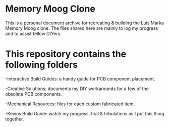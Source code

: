 # Memory Moog Clone
This is a personal document archive for recreating &amp; building the Luis Marka Memory Moog clone.
The files shared here are mainly to log my progress and to assist fellow DIYers.

# This repository contains the following folders
-Interactive Build Guides: a handy guide for PCB component placement.

-Creative Solutions: documents my DIY workarounds for a few of the obsolete PCB components.

-Mechanical Resources: files for each custom fabricated item.

-Kevins Build Guide: watch my progress, trial & tribulations as I put this thing together.
